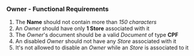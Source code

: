 ### Owner - Functional Requirements

1. The **Name** should not contain more than *150 characters*
2. An *Owner* should have only **1 Store** associated with it
3. The *Owner*'s document should be a valid *Document* of type **CPF**
4. An disabled *Owner* should not have any *Store* associated with it
5. It's not allowed to disable an *Owner* while an *Store* is associated to it